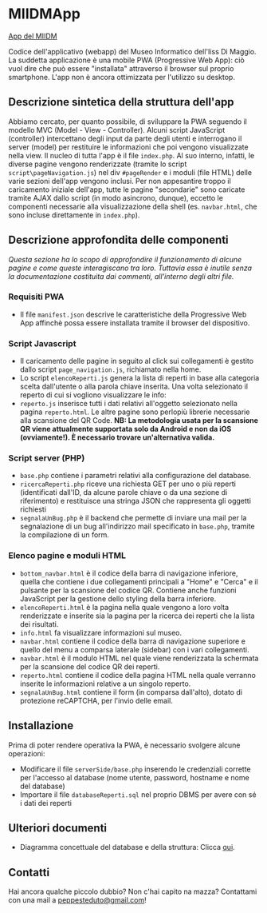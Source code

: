 # MIIDMApp
[App del MIIDM](https://databasereperti.altervista.org/)

Codice dell'applicativo (webapp) del Museo Informatico dell'Iiss Di Maggio.
La suddetta applicazione è una mobile PWA (Progressive Web App): ciò vuol dire che può essere "installata" attraverso il browser sul proprio smartphone. L'app non è ancora ottimizzata per l'utilizzo su desktop.

## Descrizione sintetica della struttura dell'app
Abbiamo cercato, per quanto possibile, di sviluppare la PWA seguendo il modello MVC (Model - View - Controller). Alcuni script JavaScript (controller) intercettano degli input da parte degli utenti e interrogano il server (model) per restituire le informazioni che poi vengono visualizzate nella view.
Il nucleo di tutta l'app è il file `index.php`. Al suo interno, infatti, le diverse pagine vengono renderizzate (tramite lo script `script\pageNavigation.js`) nel div `#pageRender` e i moduli (file HTML) delle varie sezioni dell'app vengono inclusi.
Per non appesantire troppo il caricamento iniziale dell'app, tutte le pagine "secondarie" sono caricate tramite AJAX dallo script (in modo asincrono, dunque), eccetto le componenti necessarie alla visualizzazione della shell (es. `navbar.html`, che sono incluse direttamente in `index.php`).

## Descrizione approfondita delle componenti
*Questa sezione ha lo scopo di approfondire il funzionamento di alcune pagine e come queste interagiscano tra loro. Tuttavia essa è inutile senza la documentazione costituita dai commenti, all'interno degli altri file.*
### Requisiti PWA
- Il file `manifest.json` descrive le caratteristiche della Progressive Web App affinchè possa essere installata tramite il browser del dispositivo.
### Script Javascript
- Il caricamento delle pagine in seguito al click sui collegamenti è gestito dallo script `page_navigation.js`, richiamato nella home.
- Lo script `elencoReperti.js` genera la lista di reperti in base alla categoria scelta dall'utente o alla parola chiave inserita. Una volta selezionato il reperto di cui si vogliono visualizzare le info:
- `reperto.js` inserisce tutti i dati relativi all'oggetto selezionato nella pagina `reperto.html`.
Le altre pagine sono perlopiù librerie necessarie alla scansione del QR Code.
**NB: La metodologia usata per la scansione QR viene attualmente supportata solo da Android e non da iOS (ovviamente!). È necessario trovare un'alternativa valida.**
### Script server (PHP)
- `base.php` contiene i parametri relativi alla configurazione del database.
- `ricercaReperti.php` riceve una richiesta GET per uno o più reperti (identificati dall'ID, da alcune parole chiave o da una sezione di riferimento) e restituisce una stringa JSON che rappresenta gli oggetti richiesti
- `segnalaUnBug.php` è il backend che permette di inviare una mail per la segnalazione di un bug all'indirizzo mail specificato in `base.php`, tramite la compilazione di un form.
### Elenco pagine e moduli HTML
- `bottom_navbar.html` è il codice della barra di navigazione inferiore, quella che contiene i due collegamenti principali a "Home" e "Cerca" e il pulsante per la scansione del codice QR. Contiene anche funzioni JavaScript per la gestione dello styling della barra inferiore.
- `elencoReperti.html` è la pagina nella quale vengono a loro volta renderizzate e inserite sia la pagina per la ricerca dei reperti che la lista dei risultati.
- `info.html` fa visualizzare informazioni sul museo.
- `navbar.html` contiene il codice della barra di navigazione superiore e quello del menu a comparsa laterale (sidebar) con i vari collegamenti.
- `navbar.html` è il modulo HTML nel quale viene renderizzata la schermata per la scansione del codice QR dei reperti.
- `reperto.html` contiene il codice della pagina HTML nella quale verranno inserite le informazioni relative a un singolo reperto.
- `segnalaUnBug.html` contiene il form (in comparsa dall'alto), dotato di protezione reCAPTCHA, per l'invio delle email.

## Installazione
Prima di poter rendere operativa la PWA, è necessario svolgere alcune operazioni:
- Modificare il file `serverSide/base.php` inserendo le credenziali corrette per l'accesso al database (nome utente, password, hostname e nome del database)
- Importare il file `databaseReperti.sql` nel proprio DBMS per avere con sé i dati dei reperti

## Ulteriori documenti
- Diagramma concettuale del database e della struttura: Clicca [qui](https://drive.google.com/file/d/11z2JlSTgXXECZm4DbHjfTjlhrkArFwit/view?usp=sharing).

## Contatti
Hai ancora qualche piccolo dubbio? Non c'hai capito na mazza? Contattami con una mail a [peppesteduto@gmail.com](mailto:peppesteduto@gmail.com)!
